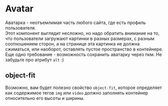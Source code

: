 # Avatar

Аватарка - неотъемлимая часть любого сайта, где есть профиль пользователя.<br>
Этот компонент выглядит несложно, но надо обратить внимание на то, что пользователи загружают картинки в разных размерах, с разным соотношением сторон, а на странице эта картинка не должна сжиматься, или наоборот, оставлять пустое пространство в контейнере.<br>
Еще одно требование - возможность сохранить аватарку через пкм.
Не забудьте про атрибут `alt` :)

## object-fit
Возможно, вам будет полезно свойство `object-fit`, которое определяет как содержимое тегов `img` или `video` должно заполнять контейнер относительно его высоты и ширины.
